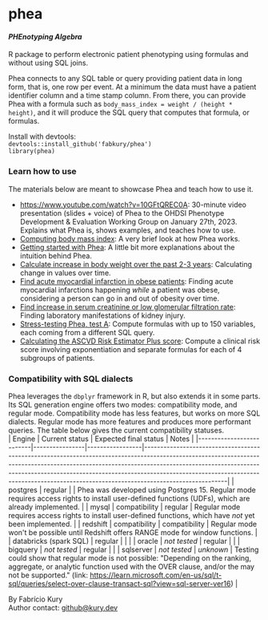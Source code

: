 # phea
#### _PHEnotyping Algebra_

R package to perform electronic patient phenotyping using formulas and without using SQL joins.  

Phea connects to any SQL table or query providing patient data in long form, that is, one row per event. At a minimum the data must have a patient identifier column and a time stamp column. From there, you can provide Phea with a formula such as `body_mass_index = weight / (height * height)`, and it will produce the SQL query that computes that formula, or formulas.
  
Install with devtools:  
`devtools::install_github('fabkury/phea')`  
`library(phea)`  
  
### Learn how to use
The materials below are meant to showcase Phea and teach how to use it.

 - https://www.youtube.com/watch?v=10GFtQREC0A: 30-minute video presentation (slides + voice) of Phea to the OHDSI Phenotype Development & Evaluation Working Group on January 27th, 2023. Explains what Phea is, shows examples, and teaches how to use.
 - [Computing body mass index](https://fabkury.github.io/phea/computing_bmi.html): A very brief look at how Phea works.   
 - [Getting started with Phea](https://fabkury.github.io/phea/): A little bit more explanations about the intuition behind Phea.   
 - [Calculate increase in body weight over the past 2-3 years](https://fabkury.github.io/phea/weight-increase.html): Calculating change in values over time.  
 - [Find acute myocardial infarction in obese patients](https://fabkury.github.io/phea/obese_ami.html): Finding acute myocardial infarctions happening _while_ a patient was obese, considering a person can go in and out of obesity over time.  
 - [Find increase in serum creatinine or low glomerular filtration rate](https://fabkury.github.io/phea/aki.html): Finding laboratory manifestations of kidney injury.  
 - [Stress-testing Phea, test A](https://fabkury.github.io/phea/stress_test_a.html): Compute formulas with up to 150 variables, each coming from a different SQL query.  
 - [Calculating the ASCVD Risk Estimator Plus score](https://fabkury.github.io/phea/ascvd.html): Compute a clinical risk score involving exponentiation and separate formulas for each of 4 subgroups of patients.  
  
  
### Compatibility with SQL dialects
 Phea leverages the `dbplyr` framework in R, but also extends it in some parts. Its SQL generation engine offers two modes: compatibility mode, and regular mode. Compatibility mode has less features, but works on more SQL dialects. Regular mode has more features and produces more performant queries. The table below gives the current compatibility statuses.  
 | Engine                   | Current status | Expected final status | Notes                                                                                                                                                                                                                                                                                                                                            |
|--------------------------|----------------|-----------------|--------------------------------------------------------------------------------------------------------------------------------------------------------------------------------------------------------------------------------------------------------------------------------------------------------------------------------------------------|
| postgres                 | regular        |                 | Phea was developed using Postgres 15. Regular mode requires access rights to install user-defined functions (UDFs), which are already implemented.                                                                                                                                                                                       |
| mysql                    | compatibility  | regular         |  Regular mode requires access rights to install user-defined functions, which have *not* yet been implemented.                                                                                                                                                                                                                                 |
| redshift                 | compatibility  | compatibility   |  Regular mode won't be possible until Redshift offers RANGE mode for window functions.                                                                                                                                                                                                                                                     |
| databricks   (spark SQL) | regular        |                 |                                                                                                                                                                                                                                                                                                                                                  |
| oracle                   | _not tested_     | regular         |                                                                                                                                                                                                                                                                                                                                                  |
| bigquery                 | _not tested_     | regular         |                                                                                                                                                                                                                                                                                                                                                  |
| sqlserver                | _not tested_     | _unknown_         | Testing could show that regular mode is not possible: "Depending on the ranking, aggregate, or analytic function   used with the OVER clause, <ORDER BY clause> and/or the <ROWS and   RANGE clause> may not be supported." (link: https://learn.microsoft.com/en-us/sql/t-sql/queries/select-over-clause-transact-sql?view=sql-server-ver16) |
  
By Fabrício Kury  
Author contact: github@kury.dev
